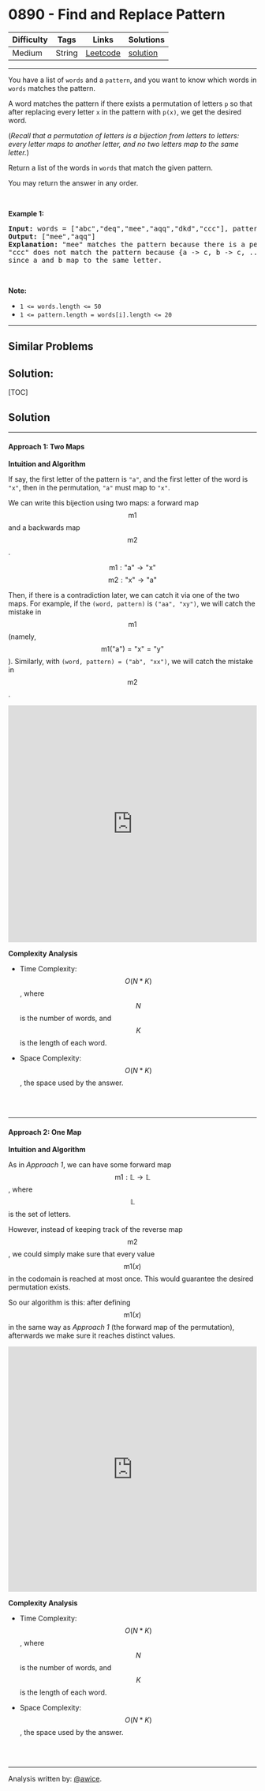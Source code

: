 # 0890 - Find and Replace Pattern

Difficulty  | Tags | Links | Solutions
----------- | ---- | ----- | -----
Medium | String | [Leetcode](https://leetcode.com/problems/find-and-replace-pattern) | [solution](https://leetcode.com/problems/find-and-replace-pattern/solution/)


-----------

<p>You have a list of&nbsp;<code>words</code> and a <code>pattern</code>, and you want to know which words in <code>words</code> matches the pattern.</p>

<p>A word matches the pattern if there exists a permutation of letters <code>p</code> so that after replacing every letter <code>x</code> in the pattern with <code>p(x)</code>, we get the desired word.</p>

<p>(<em>Recall that a permutation of letters is a bijection from letters to letters: every letter maps to another letter, and no two letters map to the same letter.</em>)</p>

<p>Return a list of the words in <code>words</code>&nbsp;that match the given pattern.&nbsp;</p>

<p>You may return the answer in any order.</p>

<p>&nbsp;</p>

<div>
<p><strong>Example 1:</strong></p>

<pre>
<strong>Input: </strong>words = <span id="example-input-1-1">[&quot;abc&quot;,&quot;deq&quot;,&quot;mee&quot;,&quot;aqq&quot;,&quot;dkd&quot;,&quot;ccc&quot;]</span>, pattern = <span id="example-input-1-2">&quot;abb&quot;</span>
<strong>Output: </strong><span id="example-output-1">[&quot;mee&quot;,&quot;aqq&quot;]</span>
<strong><span>Explanation: </span></strong>&quot;mee&quot; matches the pattern because there is a permutation {a -&gt; m, b -&gt; e, ...}. 
&quot;ccc&quot; does not match the pattern because {a -&gt; c, b -&gt; c, ...} is not a permutation,
since a and b map to the same letter.</pre>

<p>&nbsp;</p>

<p><strong>Note:</strong></p>

<ul>
	<li><code>1 &lt;= words.length &lt;= 50</code></li>
	<li><code>1 &lt;= pattern.length = words[i].length&nbsp;&lt;= 20</code></li>
</ul>
</div>


-----------


## Similar Problems




## Solution:

[TOC]

## Solution
---
#### Approach 1: Two Maps

**Intuition and Algorithm**

If say, the first letter of the pattern is `"a"`, and the first letter of the word is `"x"`, then in the permutation, `"a"` must map to `"x"`.

We can write this bijection using two maps: a forward map $$\text{m1}$$ and a backwards map $$\text{m2}$$.

$$
\text{m1} : \text{"a"} \rightarrow \text{"x"}
$$
$$
\text{m2} : \text{"x"} \rightarrow \text{"a"}
$$

Then, if there is a contradiction later, we can catch it via one of the two maps.  For example, if the `(word, pattern)` is `("aa", "xy")`, we will catch the mistake in $$\text{m1}$$ (namely, $$\text{m1}(\text{"a"}) = \text{"x"} = \text{"y"}$$).  Similarly, with `(word, pattern) = ("ab", "xx")`, we will catch the mistake in $$\text{m2}$$.

<iframe src="https://leetcode.com/playground/9TL6xVWm/shared" frameBorder="0" width="100%" height="480" name="9TL6xVWm"></iframe>

**Complexity Analysis**

* Time Complexity:  $$O(N * K)$$, where $$N$$ is the number of words, and $$K$$ is the length of each word.

* Space Complexity:  $$O(N * K)$$, the space used by the answer.
<br />
<br />


---
#### Approach 2: One Map

**Intuition and Algorithm**

As in *Approach 1*, we can have some forward map $$\text{m1} : \mathbb{L} \rightarrow \mathbb{L}$$, where $$\mathbb{L}$$ is the set of letters.  

However, instead of keeping track of the reverse map $$\text{m2}$$, we could simply make sure that every value $$\text{m1}(x)$$ in the codomain is reached at most once.  This would guarantee the desired permutation exists.

So our algorithm is this: after defining $$\text{m1}(x)$$ in the same way as *Approach 1* (the forward map of the permutation), afterwards we make sure it reaches distinct values.

<iframe src="https://leetcode.com/playground/3vbeWuoq/shared" frameBorder="0" width="100%" height="497" name="3vbeWuoq"></iframe>

**Complexity Analysis**

* Time Complexity:  $$O(N * K)$$, where $$N$$ is the number of words, and $$K$$ is the length of each word.

* Space Complexity:  $$O(N * K)$$, the space used by the answer.
<br />
<br />


---


Analysis written by: [@awice](https://leetcode.com/awice).
